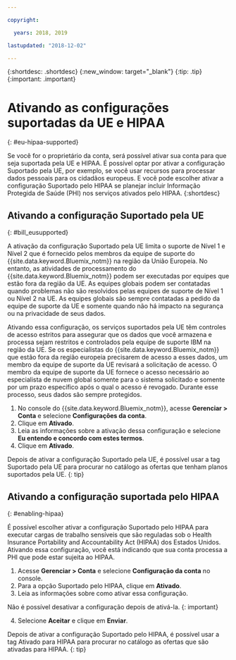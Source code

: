 ```yaml
---

copyright:

  years: 2018, 2019

lastupdated: "2018-12-02" 

---
```


{:shortdesc: .shortdesc}
{:new_window: target="_blank"}
{:tip: .tip}
{:important: .important}


# Ativando as configurações suportadas da UE e HIPAA
{: #eu-hipaa-supported}

Se você for o proprietário da conta, será possível ativar sua conta para que seja suportada pela UE e HIPAA. É possível optar por ativar a configuração
Suportado pela UE, por exemplo, se você usar recursos para processar dados pessoais para os cidadãos europeus. E você pode escolher ativar a configuração Suportado pelo HIPAA se planejar incluir Informação Protegida de Saúde (PHI) nos serviços ativados pelo HIPAA. 
{:shortdesc}


## Ativando a configuração Suportado pela UE
{: #bill_eusupported}

A ativação da configuração Suportado pela UE limita o suporte de Nível 1 e Nível 2 que é fornecido pelos membros da equipe de suporte do {{site.data.keyword.Bluemix_notm}} na região da União Europeia. No entanto, as atividades de processamento do {{site.data.keyword.Bluemix_notm}} podem ser executadas por equipes que estão fora da região da UE. As equipes globais podem ser contatadas quando problemas não são resolvidos pelas equipes de suporte de Nível 1 ou Nível 2 na UE. As equipes globais são sempre contatadas a pedido da equipe de suporte da UE e somente quando não há impacto na segurança ou na privacidade de seus dados.

Ativando essa configuração, os serviços suportados pela UE têm controles de acesso estritos para assegurar que os dados que você armazena e processa sejam restritos e controlados pela equipe de suporte IBM na região da UE. Se os especialistas do {{site.data.keyword.Bluemix_notm}} que estão fora da região europeia precisarem de acesso a esses dados, um membro da equipe de suporte da UE revisará a solicitação de acesso. O membro da equipe de suporte da UE fornece o acesso necessário ao especialista de nuvem global somente para o sistema solicitado e somente por um prazo específico após o qual o acesso é revogado. Durante esse processo, seus dados são sempre protegidos.

  1. No console do {{site.data.keyword.Bluemix_notm}}, acesse **Gerenciar > Conta** e selecione **Configurações da conta**.
  2. Clique em **Ativado**.
  3. Leia as informações sobre a ativação dessa configuração e selecione **Eu entendo e concordo com estes termos**.
  4. Clique em **Ativado**.

   Depois de ativar a configuração Suportado pela UE, é possível usar a tag Suportado pela UE para procurar no catálogo as ofertas que tenham planos suportados pela UE. 
   {: tip}


## Ativando a configuração suportada pelo HIPAA
{: #enabling-hipaa}

É possível escolher ativar a configuração Suportado pelo HIPAA para executar cargas de trabalho sensíveis que são reguladas sob o Health Insurance Portability and Accountability Act (HIPAA) dos Estados Unidos. Ativando essa configuração, você está indicando que sua conta processa a PHI que pode estar sujeita ao HIPAA. 

1. Acesse **Gerenciar > Conta** e selecione **Configuração da conta** no console.
2. Para a opção Suportado pelo HIPAA, clique em **Ativado**. 
3. Leia as informações sobre como ativar essa configuração. 

  Não é possível desativar a configuração depois de ativá-la.
  {: important}
   
4. Selecione **Aceitar** e clique em **Enviar**. 

  Depois de ativar a configuração Suportado pelo HIPAA, é possível usar a tag Ativado para HIPAA para procurar no catálogo as ofertas que são ativadas para HIPAA.
  {: tip}
